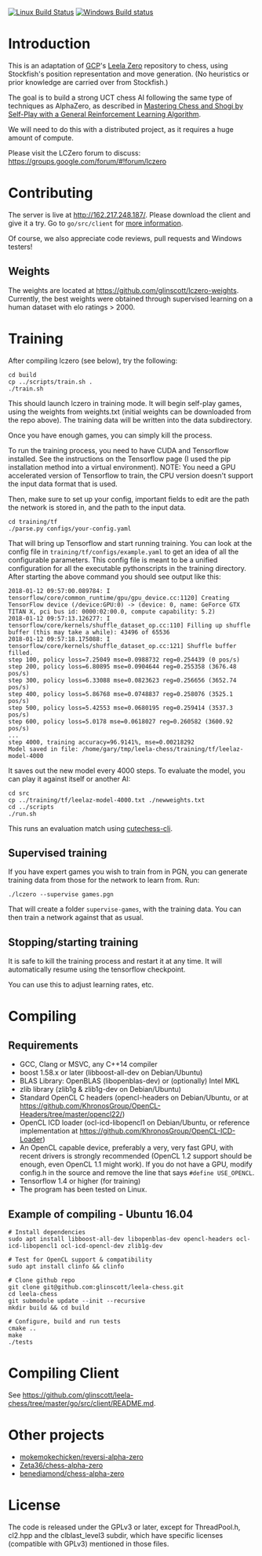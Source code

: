 [![Linux Build Status](https://travis-ci.org/glinscott/leela-chess.svg?branch=master)](https://travis-ci.org/glinscott/leela-chess)
[![Windows Build status](https://ci.appveyor.com/api/projects/status/w2nymx3wpd0d1da1/branch/master?svg=true)](https://ci.appveyor.com/project/glinscott/leela-chess/branch/master)

# Introduction

This is an adaptation of [GCP](https://github.com/gcp)'s [Leela Zero](https://github.com/gcp/leela-zero/) repository to chess, using Stockfish's position representation and move generation. (No heuristics or prior knowledge are carried over from Stockfish.)

The goal is to build a strong UCT chess AI following the same type of techniques as AlphaZero, as described in [Mastering Chess and Shogi by Self-Play with a General Reinforcement Learning Algorithm](https://arxiv.org/abs/1712.01815).

We will need to do this with a distributed project, as it requires a huge amount of compute.

Please visit the LCZero forum to discuss: https://groups.google.com/forum/#!forum/lczero

# Contributing

The server is live at http://162.217.248.187/.  Please download the client and give it a try. Go to `go/src/client` for [more information](https://github.com/glinscott/leela-chess/blob/master/go/src/client/README.md).

Of course, we also appreciate code reviews, pull requests and Windows testers!

## Weights

The weights are located at https://github.com/glinscott/lczero-weights. Currently, the best weights were obtained through supervised learning on a human dataset with elo ratings > 2000.

# Training

After compiling lczero (see below), try the following:
```
cd build
cp ../scripts/train.sh .
./train.sh
```

This should launch lczero in training mode.  It will begin self-play games, using the weights from weights.txt (initial weights can be downloaded from the repo above).  The training data will be written into the data subdirectory.

Once you have enough games, you can simply kill the process.

To run the training process, you need to have CUDA and Tensorflow installed.
See the instructions on the Tensorflow page (I used the pip installation method
into a virtual environment).  NOTE: You need a GPU accelerated version of
Tensorflow to train, the CPU version doesn't support the input data format that
is used.

Then, make sure to set up your config, important fields to edit are the path the
network is stored in, and the path to the input data.
```
cd training/tf
./parse.py configs/your-config.yaml
```

That will bring up Tensorflow and start running training. You can look at the config file in `training/tf/configs/example.yaml` to get an idea of all the configurable parameters. This config file is meant to be a unified configuration for all the executable pythonscripts in the training directory.  After starting the above command you should see output like this:
```
2018-01-12 09:57:00.089784: I tensorflow/core/common_runtime/gpu/gpu_device.cc:1120] Creating TensorFlow device (/device:GPU:0) -> (device: 0, name: GeForce GTX TITAN X, pci bus id: 0000:02:00.0, compute capability: 5.2)
2018-01-12 09:57:13.126277: I tensorflow/core/kernels/shuffle_dataset_op.cc:110] Filling up shuffle buffer (this may take a while): 43496 of 65536
2018-01-12 09:57:18.175088: I tensorflow/core/kernels/shuffle_dataset_op.cc:121] Shuffle buffer filled.
step 100, policy loss=7.25049 mse=0.0988732 reg=0.254439 (0 pos/s)
step 200, policy loss=6.80895 mse=0.0904644 reg=0.255358 (3676.48 pos/s)
step 300, policy loss=6.33088 mse=0.0823623 reg=0.256656 (3652.74 pos/s)
step 400, policy loss=5.86768 mse=0.0748837 reg=0.258076 (3525.1 pos/s)
step 500, policy loss=5.42553 mse=0.0680195 reg=0.259414 (3537.3 pos/s)
step 600, policy loss=5.0178 mse=0.0618027 reg=0.260582 (3600.92 pos/s)
...
step 4000, training accuracy=96.9141%, mse=0.00218292
Model saved in file: /home/gary/tmp/leela-chess/training/tf/leelaz-model-4000
```

It saves out the new model every 4000 steps.  To evaluate the model, you can play it against itself or another AI:
```
cd src
cp ../training/tf/leelaz-model-4000.txt ./newweights.txt
cd ../scripts
./run.sh
```

This runs an evaluation match using [cutechess-cli](https://github.com/cutechess/cutechess).

## Supervised training

If you have expert games you wish to train from in PGN, you can generate
training data from those for the network to learn from.  Run:
```
./lczero --supervise games.pgn
```
That will create a folder `supervise-games`, with the training data.  You can
then train a network against that as usual.

## Stopping/starting training

It is safe to kill the training process and restart it at any time.  It will
automatically resume using the tensorflow checkpoint.

You can use this to adjust learning rates, etc.

# Compiling

## Requirements

* GCC, Clang or MSVC, any C++14 compiler
* boost 1.58.x or later (libboost-all-dev on Debian/Ubuntu)
* BLAS Library: OpenBLAS (libopenblas-dev) or (optionally) Intel MKL
* zlib library (zlib1g & zlib1g-dev on Debian/Ubuntu)
* Standard OpenCL C headers (opencl-headers on Debian/Ubuntu, or at
  https://github.com/KhronosGroup/OpenCL-Headers/tree/master/opencl22/)
* OpenCL ICD loader (ocl-icd-libopencl1 on Debian/Ubuntu, or reference implementation at https://github.com/KhronosGroup/OpenCL-ICD-Loader)
* An OpenCL capable device, preferably a very, very fast GPU, with recent
  drivers is strongly recommended (OpenCL 1.2 support should be enough, even
  OpenCL 1.1 might work). If you do not have a GPU, modify config.h in the
  source and remove the line that says `#define USE_OPENCL`.
* Tensorflow 1.4 or higher (for training)
* The program has been tested on Linux.

## Example of compiling - Ubuntu 16.04

    # Install dependencies
    sudo apt install libboost-all-dev libopenblas-dev opencl-headers ocl-icd-libopencl1 ocl-icd-opencl-dev zlib1g-dev

    # Test for OpenCL support & compatibility
    sudo apt install clinfo && clinfo

    # Clone github repo
    git clone git@github.com:glinscott/leela-chess.git
    cd leela-chess
    git submodule update --init --recursive
    mkdir build && cd build
    
    # Configure, build and run tests
    cmake ..
    make
    ./tests

# Compiling Client

See https://github.com/glinscott/leela-chess/tree/master/go/src/client/README.md.

# Other projects

* [mokemokechicken/reversi-alpha-zero](https://github.com/mokemokechicken/reversi-alpha-zero)
* [Zeta36/chess-alpha-zero](https://github.com/Zeta36/chess-alpha-zero)
* [benediamond/chess-alpha-zero](https://github.com/benediamond/chess-alpha-zero/)

# License

The code is released under the GPLv3 or later, except for ThreadPool.h, cl2.hpp and the clblast_level3 subdir, which have specific licenses (compatible with GPLv3) mentioned in those files.
